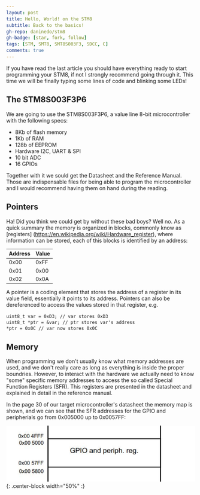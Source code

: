 ```yaml
---
layout: post
title: Hello, World! on the STM8
subtitle: Back to the basics!
gh-repo: daninedo/stm8
gh-badge: [star, fork, follow]
tags: [STM, SMT8, SMT8S003F3, SDCC, C]
comments: true
---
```


If you have read the last article you should have everything ready to start programming your
STM8, if not I strongly recommend going through it. This time we will be finally
typing some lines of code and blinking some LEDs!

## The STM8S003F3P6
We are going to use the STM8S003F3P6, a value line 8-bit microcontroller with the
following specs:
- 8Kb of flash memory
- 1Kb of RAM
- 128b of EEPROM
- Hardware I2C, UART & SPI
- 10 bit ADC
- 16 GPIOs

Together with it we sould get the Datasheet and the Reference Manual. Those are
indispensable files for being able to program the microcontroller and I would recommend
having them on hand during the reading.

## Pointers
Ha! Did you think we could get by without these bad boys? Well no. As a quick summary
the memory is organized in blocks, commonly know as [registers]
(https://en.wikipedia.org/wiki/Hardware_register), where information can be stored,
each of this blocks is identified by an address:

| Address | Value |
| :------ | :---- |
| 0x00 | 0xFF |
| 0x01 | 0x00 |
| 0x02 | 0x0A |

A pointer is a coding element that stores the address of a register in its value field,
essentially it points to its address. Pointers can also be dereferenced to access the values
stored in that register, e.g.
```
uint8_t var = 0xD3; // var stores 0xD3
uint8_t *ptr = &var; // ptr stores var's address
*ptr = 0x0C // var now stores 0x0C
```

## Memory
When programming we don't usually know what memory addresses are used, and we don't really
care as long as everything is inside the proper boundries. However, to interact with the
hardware we actually need to know "some" specific memory addresses to access the so called
Special Function Registers (SFR). This registers are presented in the datasheet and
explained in detail in the reference manual.

In the page 30 of our target microcontroller's datasheet the memory map is shown, and we
can see that the SFR addresses for the GPIO and peripherials go from 0x005000 up to 0x0057FF:

![Memory map](/img/gpiomemorymap.jpg){: .center-block width="50%" :}
